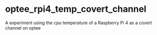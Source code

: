 # optee_rpi4_temp_covert_channel
A experiment using the cpu temperature of a Raspberry Pi 4 as a covert channel on optee
